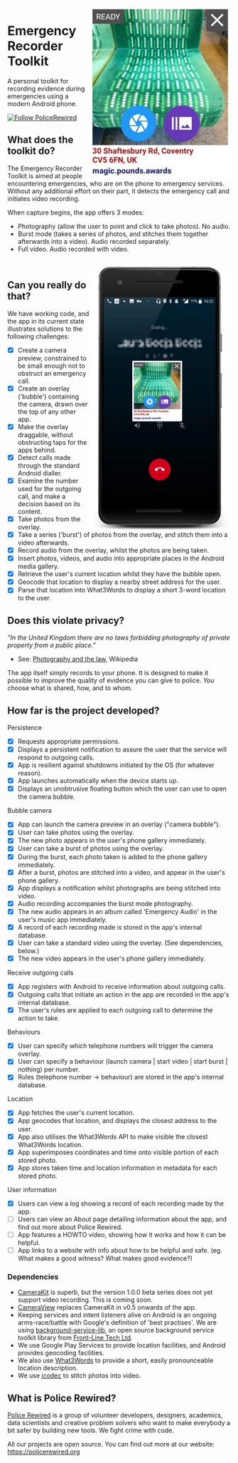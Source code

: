 <img align="right" src="https://github.com/PoliceRewired/emergency-recorder/raw/master/Screenshots/008_2019-03-28-bubblecam_seat.png" width="320px" />

# Emergency Recorder Toolkit
A personal toolkit for recording evidence during emergencies using a modern Android phone.

[![Follow PoliceRewired](https://img.shields.io/twitter/follow/policerewired.svg?style=social&label=Follow%20Police%20Rewired)](https://twitter.com/policerewired)

## What does the toolkit do?

The Emergency Recorder Toolkit is aimed at people encountering emergencies, who are on the phone to emergency services. Without any additional effort on their part, it detects the emergency call and initiates video recording.

When capture begins, the app offers 3 modes:
* Photography (allow the user to point and click to take photos). No audio.
* Burst mode (takes a series of photos, and stitches them together afterwards into a video). Audio recorded separately.
* Full video. Audio recorded with video.

<br clear="right" />
<img align="right" src="https://github.com/PoliceRewired/emergency-recorder/raw/master/Screenshots/007_2019-03-28-outgoing-call.png" width="320px" />

## Can you really do that?

We have working code, and the app in its current state illustrates solutions to the following challenges:

- [x] Create a camera preview, constrained to be small enough not to obstruct an emergency call.
- [x] Create an overlay ('bubble') containing the camera, drawn over the top of any other app.
- [x] Make the overlay draggable, without obstructing taps for the apps behind.
- [x] Detect calls made through the standard Android dialler.
- [x] Examine the number used for the outgoing call, and make a decision based on its content.
- [x] Take photos from the overlay.
- [x] Take a series ('burst') of photos from the overlay, and stitch them into a video afterwards.
- [x] Record audio from the overlay, whilst the photos are being taken.
- [x] Insert photos, videos, and audio into appropriate places in the Android media gallery.
- [x] Retrieve the user's current location whilst they have the bubble open.
- [x] Geocode that location to display a nearby street address for the user.
- [x] Parse that location into What3Words to display a short 3-word location to the user.

## Does this violate privacy?

_"In the United Kingdom there are no laws forbidding photography of private property from a public place."_
* See: [Photography and the law](https://en.wikipedia.org/wiki/Photography_and_the_law#United_Kingdom), Wikipedia

The app itself simply records to your phone. It is designed to make it possible to improve the quality of evidence you can give to police. _You_ choose what is shared, how, and to whom.

## How far is the project developed?

Persistence

- [x] Requests appropriate permissions.
- [x] Displays a persistent notification to assure the user that the service will respond to outgoing calls.
- [x] App is resilient against shutdowns initiated by the OS (for whatever reason).
- [x] App launches automatically when the device starts up.
- [x] Displays an unobtrusive floating button which the user can use to open the camera bubble.

Bubble camera

- [x] App can launch the camera preview in an overlay ("camera bubble").
- [x] User can take photos using the overlay.
- [x] The new photo appears in the user's phone gallery immediately.
- [x] User can take a burst of photos using the overlay.
- [x] During the burst, each photo taken is added to the phone gallery immediately.
- [x] After a burst, photos are stitched into a video, and appear in the user's phone gallery.
- [x] App displays a notification whilst photographs are being stitched into video.
- [x] Audio recording accompanies the burst mode photography.
- [x] The new audio appears in an album called 'Emergency Audio' in the user's music app immediately.
- [x] A record of each recording made is stored in the app's internal database.
- [x] User can take a standard video using the overlay. (See dependencies, below.)
- [x] The new video appears in the user's phone gallery immediately.

Receive outgoing calls

- [x] App registers with Android to receive information about outgoing calls.
- [x] Outgoing calls that initiate an action in the app are recorded in the app's internal database.
- [x] The user's rules are applied to each outgoing call to determine the action to take.

Behaviours

- [x] User can specify which telephone numbers will trigger the camera overlay.
- [x] User can specify a behaviour (launch camera | start video | start burst | nothing) per number.
- [x] Rules (telephone number -> behaviour) are stored in the app's internal database.

Location

- [x] App fetches the user's current location.
- [x] App geocodes that location, and displays the closest address to the user.
- [x] App also utilises the What3Words API to make visible the closest What3Words location.
- [x] App superimposes coordinates and time onto visible portion of each stored photo.
- [x] App stores taken time and location information in metadata for each stored photo.

User information

- [x] Users can view a log showing a record of each recording made by the app.
- [ ] Users can view an About page detailing information about the app, and find out more about Police Rewired.
- [ ] App features a HOWTO video, showing how it works and how it can be helpful.
- [ ] App links to a website with info about how to be helpful and safe. (eg. What makes a good witness? What makes good evidence?)

### Dependencies

* [CameraKit](https://camerakit.io/) is superb, but the version 1.0.0 beta series does not yet support video recording. This is coming soon.
* [CameraView](https://natario1.github.io/CameraView/) replaces CameraKit in v0.5 onwards of the app.
* Keeping services and intent listeners alive on Android is an ongoing arms-race/battle with Google's definition of 'best practises'. We are using [background-service-lib](https://github.com/front-line-tech/background-service-lib), an open source background service toolkit library from [Front-Line Tech Ltd](http://front-line-tech.com).
* We use Google Play Services to provide location facilities, and Android provides geocoding facilities.
* We also use [What3Words](https://docs.what3words.com/wrapper/android/) to provide a short, easily pronounceable location description.
* We use [jcodec](http://jcodec.org/) to stitch photos into video.

## What is Police Rewired?

[Police Rewired](https://policerewired.org) is a group of volunteer developers, designers, academics, data scientists and creative problem solvers who want to make everybody a bit safer by building new tools. We fight crime with code.

All our projects are open source. You can find out more at our website: https://policerewired.org

